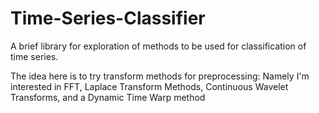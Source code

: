 # Time-Series-Classifier
A brief library for exploration of methods to be used for classification of time series. 

The idea here is to try transform methods for preprocessing:
Namely I'm interested in FFT, Laplace Transform Methods, Continuous Wavelet Transforms, and a Dynamic Time Warp method
